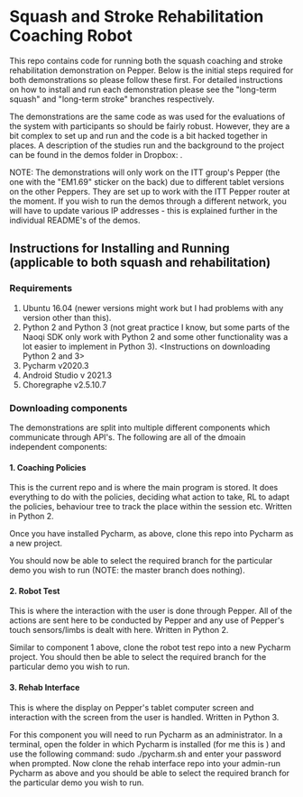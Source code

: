 # Squash and Stroke Rehabilitation Coaching Robot

This repo contains code for running both the squash coaching and stroke rehabilitation demonstration on Pepper. Below is the initial steps required for both demonstrations so please follow these first. For detailed instructions on how to install and run each demonstration please see the "long-term squash" and "long-term stroke" branches respectively.

The demonstrations are the same code as was used for the evaluations of the system with participants so should be fairly robust. However, they are a bit complex to set up and run and the code is a bit hacked together in places. A description of the studies run and the background to the project can be found in the demos folder in Dropbox: <Insert Link>.

NOTE: The demonstrations will only work on the ITT group's Pepper (the one with the "EM1.69" sticker on the back) due to different tablet versions on the other Peppers. They are set up to work with the ITT Pepper router at the moment. If you wish to run the demos through a different network, you will have to update various IP addresses - this is explained further in the individual README's of the demos.
  
## Instructions for Installing and Running (applicable to both squash and rehabilitation)
  ### Requirements
  1. Ubuntu 16.04 (newer versions might work but I had problems with any version other than this).
    <Instructions on downloading Ubuntu and creating dual boot on Windows>
  2. Python 2 and Python 3 (not great practice I know, but some parts of the Naoqi SDK only work with Python 2 and some other functionality was a lot easier to implement in Python 3).
    <Instructions on downloading Python 2 and 3>
  3. Pycharm v2020.3
    <Instructions on downloading and installing Pycharm>
  4. Android Studio v 2021.3
    <Instructions on downloading and installing Android Studio>
  5. Choregraphe v2.5.10.7
    <Instructions on downloading and installing Choregraphe>
  ### Downloading components
  The demonstrations are split into multiple different components which communicate through API's. The following are all of the dmoain independent components:
  #### 1. Coaching Policies <Need to update this name>
  This is the current repo and is where the main program is stored. It does everything to do with the policies, deciding what action to take, RL to adapt the policies, behaviour tree to track the place within the session etc. Written in Python 2.
      
  Once you have installed Pycharm, as above, clone this repo into Pycharm as a new project.
  
  You should now be able to select the required branch for the particular demo you wish to run (NOTE: the master branch does nothing).
  #### 2. Robot Test <Need to update this name> <Insert link to repo>
  This is where the interaction with the user is done through Pepper. All of the actions are sent here to be conducted by Pepper and any use of Pepper's touch sensors/limbs is dealt with here. Written in Python 2.
      
  Similar to component 1 above, clone the robot test repo into a new Pycharm project. You should then be able to select the required branch for the particular demo you wish to run.
  #### 3. Rehab Interface <Need to update this name> <Insert link to repo>
  This is where the display on Pepper's tablet computer screen and interaction with the screen from the user is handled. Written in Python 3.
      
  For this component you will need to run Pycharm as an administrator. In a terminal, open the folder in which Pycharm is installed (for me this is <Insert file location>) and use the following command:
      sudo ./pycharm.sh
  and enter your password when prompted. Now clone the rehab interface repo into your admin-run Pycharm as above and you should be able to select the required branch for the particular demo you wish to run.

